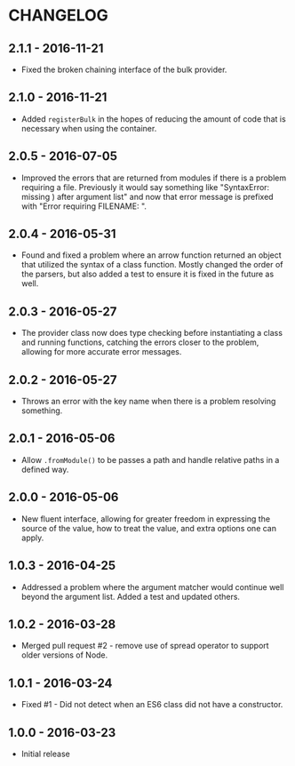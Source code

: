 CHANGELOG
=========

2.1.1 - 2016-11-21
------------------

* Fixed the broken chaining interface of the bulk provider.


2.1.0 - 2016-11-21
------------------

* Added `registerBulk` in the hopes of reducing the amount of code that is necessary when using the container.


2.0.5 - 2016-07-05
------------------

* Improved the errors that are returned from modules if there is a problem requiring a file.  Previously it would say something like "SyntaxError: missing ) after argument list" and now that error message is prefixed with "Error requiring FILENAME: ".


2.0.4 - 2016-05-31
------------------

* Found and fixed a problem where an arrow function returned an object that utilized the syntax of a class function.  Mostly changed the order of the parsers, but also added a test to ensure it is fixed in the future as well.


2.0.3 - 2016-05-27
------------------

* The provider class now does type checking before instantiating a class and running functions, catching the errors closer to the problem, allowing for more accurate error messages.


2.0.2 - 2016-05-27
------------------

* Throws an error with the key name when there is a problem resolving something.


2.0.1 - 2016-05-06
------------------

* Allow `.fromModule()` to be passes a path and handle relative paths in a defined way.


2.0.0 - 2016-05-06
------------------

* New fluent interface, allowing for greater freedom in expressing the source of the value, how to treat the value, and extra options one can apply.


1.0.3 - 2016-04-25
------------------

* Addressed a problem where the argument matcher would continue well beyond the argument list.  Added a test and updated others.


1.0.2 - 2016-03-28
------------------

* Merged pull request #2 - remove use of spread operator to support older versions of Node.


1.0.1 - 2016-03-24
------------------

* Fixed #1 - Did not detect when an ES6 class did not have a constructor.


1.0.0 - 2016-03-23
------------------

* Initial release
